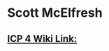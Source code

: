 # Scott McElfresh

## [ICP 4 Wiki Link:](https://github.com/sme1d1/UMKC_DeepLearning2021/wiki/ICP4)
